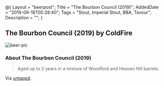 @{
 Layout = "beerpost";
 Title = "The Bourbon Council (2019)";
 AddedDate = "2019-09-18T05:28:40";
 Tags = "Stout, Imperial Stout, BBA, Tavour";
 Description = "";
 }
 

## The Bourbon Council (2019) by ColdFire

![beer-pic]

### About The Bourbon Council (2019)

> Aged up to 2 years in a mixture of Woodford and Heaven Hill barrels.

Via [untappd][untappd-url].

[untappd-url]: <https://untappd.com//b/coldfire-the-bourbon-council-2019/3260165>
[beer-pic]: https://jasonpowley.com/assets/img/2019-09-18-the-bourbon-council-2019.jpeg "The Bourbon Council (2019) by ColdFire"
